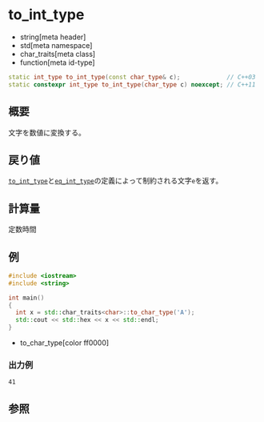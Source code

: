 # to_int_type
* string[meta header]
* std[meta namespace]
* char_traits[meta class]
* function[meta id-type]

```cpp
static int_type to_int_type(const char_type& c);             // C++03
static constexpr int_type to_int_type(char_type c) noexcept; // C++11
```

## 概要
文字を数値に変換する。


## 戻り値
[`to_int_type`](to_int_type.md)と[`eq_int_type`](eq_int_type.md)の定義によって制約される文字`e`を返す。


## 計算量
定数時間


## 例
```cpp example
#include <iostream>
#include <string>

int main()
{
  int x = std::char_traits<char>::to_char_type('A');
  std::cout << std::hex << x << std::endl;
}
```
* to_char_type[color ff0000]

### 出力例
```
41
```

## 参照

